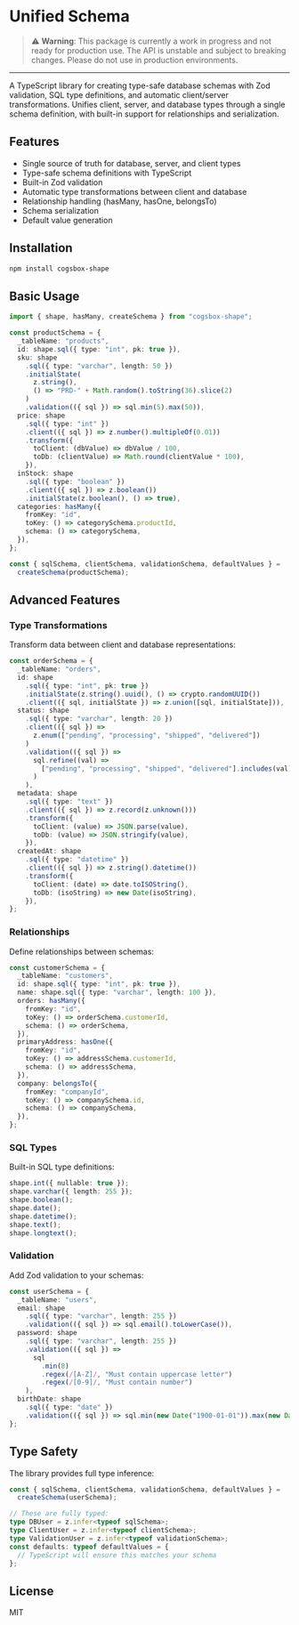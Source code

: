 # Unified Schema

> ⚠️ **Warning**: This package is currently a work in progress and not ready for production use. The API is unstable and subject to breaking changes. Please do not use in production environments.

---

A TypeScript library for creating type-safe database schemas with Zod validation, SQL type definitions, and automatic client/server transformations. Unifies client, server, and database types through a single schema definition, with built-in support for relationships and serialization.

## Features

- Single source of truth for database, server, and client types
- Type-safe schema definitions with TypeScript
- Built-in Zod validation
- Automatic type transformations between client and database
- Relationship handling (hasMany, hasOne, belongsTo)
- Schema serialization
- Default value generation

## Installation

```bash
npm install cogsbox-shape
```

## Basic Usage

```typescript
import { shape, hasMany, createSchema } from "cogsbox-shape";

const productSchema = {
  _tableName: "products",
  id: shape.sql({ type: "int", pk: true }),
  sku: shape
    .sql({ type: "varchar", length: 50 })
    .initialState(
      z.string(),
      () => "PRD-" + Math.random().toString(36).slice(2)
    )
    .validation(({ sql }) => sql.min(5).max(50)),
  price: shape
    .sql({ type: "int" })
    .client(({ sql }) => z.number().multipleOf(0.01))
    .transform({
      toClient: (dbValue) => dbValue / 100,
      toDb: (clientValue) => Math.round(clientValue * 100),
    }),
  inStock: shape
    .sql({ type: "boolean" })
    .client(({ sql }) => z.boolean())
    .initialState(z.boolean(), () => true),
  categories: hasMany({
    fromKey: "id",
    toKey: () => categorySchema.productId,
    schema: () => categorySchema,
  }),
};

const { sqlSchema, clientSchema, validationSchema, defaultValues } =
  createSchema(productSchema);
```

## Advanced Features

### Type Transformations

Transform data between client and database representations:

```typescript
const orderSchema = {
  _tableName: "orders",
  id: shape
    .sql({ type: "int", pk: true })
    .initialState(z.string().uuid(), () => crypto.randomUUID())
    .client(({ sql, initialState }) => z.union([sql, initialState])),
  status: shape
    .sql({ type: "varchar", length: 20 })
    .client(({ sql }) =>
      z.enum(["pending", "processing", "shipped", "delivered"])
    )
    .validation(({ sql }) =>
      sql.refine((val) =>
        ["pending", "processing", "shipped", "delivered"].includes(val)
      )
    ),
  metadata: shape
    .sql({ type: "text" })
    .client(({ sql }) => z.record(z.unknown()))
    .transform({
      toClient: (value) => JSON.parse(value),
      toDb: (value) => JSON.stringify(value),
    }),
  createdAt: shape
    .sql({ type: "datetime" })
    .client(({ sql }) => z.string().datetime())
    .transform({
      toClient: (date) => date.toISOString(),
      toDb: (isoString) => new Date(isoString),
    }),
};
```

### Relationships

Define relationships between schemas:

```typescript
const customerSchema = {
  _tableName: "customers",
  id: shape.sql({ type: "int", pk: true }),
  name: shape.sql({ type: "varchar", length: 100 }),
  orders: hasMany({
    fromKey: "id",
    toKey: () => orderSchema.customerId,
    schema: () => orderSchema,
  }),
  primaryAddress: hasOne({
    fromKey: "id",
    toKey: () => addressSchema.customerId,
    schema: () => addressSchema,
  }),
  company: belongsTo({
    fromKey: "companyId",
    toKey: () => companySchema.id,
    schema: () => companySchema,
  }),
};
```

### SQL Types

Built-in SQL type definitions:

```typescript
shape.int({ nullable: true });
shape.varchar({ length: 255 });
shape.boolean();
shape.date();
shape.datetime();
shape.text();
shape.longtext();
```

### Validation

Add Zod validation to your schemas:

```typescript
const userSchema = {
  _tableName: "users",
  email: shape
    .sql({ type: "varchar", length: 255 })
    .validation(({ sql }) => sql.email().toLowerCase()),
  password: shape
    .sql({ type: "varchar", length: 255 })
    .validation(({ sql }) =>
      sql
        .min(8)
        .regex(/[A-Z]/, "Must contain uppercase letter")
        .regex(/[0-9]/, "Must contain number")
    ),
  birthDate: shape
    .sql({ type: "date" })
    .validation(({ sql }) => sql.min(new Date("1900-01-01")).max(new Date())),
};
```

## Type Safety

The library provides full type inference:

```typescript
const { sqlSchema, clientSchema, validationSchema, defaultValues } =
  createSchema(userSchema);

// These are fully typed:
type DBUser = z.infer<typeof sqlSchema>;
type ClientUser = z.infer<typeof clientSchema>;
type ValidationUser = z.infer<typeof validationSchema>;
const defaults: typeof defaultValues = {
  // TypeScript will ensure this matches your schema
};
```

## License

MIT
